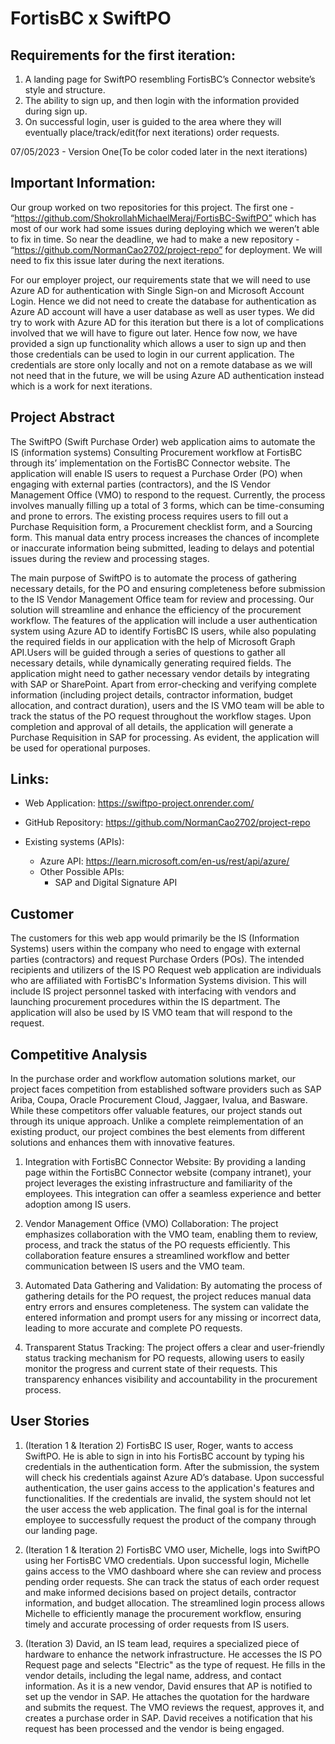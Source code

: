 # FortisBC x SwiftPO

## Requirements for the first iteration:
1. A landing page for SwiftPO resembling FortisBC’s Connector website’s style and structure. 
2. The ability to sign up, and then login with the information provided during sign up.
3. On successful login, user is guided to the area where they will eventually place/track/edit(for next iterations) order requests.


07/05/2023 - Version One(To be color coded later in the next iterations)


## Important Information:
Our group worked on two repositories for this project. The first one - “https://github.com/ShokrollahMichaelMeraj/FortisBC-SwiftPO” which has most of our work had some issues during deploying which we weren’t able to fix in time. So near the deadline, we had to make a new repository - “https://github.com/NormanCao2702/project-repo” for deployment. We will need to fix this issue later during the next iterations.

For our employer project, our requirements state that we will need to use Azure AD for authentication with Single Sign-on and Microsoft Account Login. Hence we did not need to create the database for authentication as Azure AD account will have a user database as well as user types. We did try to work with Azure AD for this iteration but there is a lot of complications involved that we will have to figure out later. Hence fow now, we have provided a sign up functionality which allows a user to sign up and then those credentials can be used to login in our current application. The credentials are store only locally and not on a remote database as we will not need that in the future, we will be using Azure AD authentication instead which is a work for next iterations.

##  Project Abstract
The SwiftPO (Swift Purchase Order) web application aims to automate the IS
(information systems) Consulting Procurement workflow at FortisBC through its’
implementation on the FortisBC Connector website. The application will enable IS users to request a Purchase Order (PO) when engaging with external parties (contractors), and the IS Vendor Management Office (VMO) to respond to the request. Currently, the process involves manually filling up a total of 3 forms, which can be time-consuming and prone to errors. The existing process requires users to fill out a Purchase Requisition form, a Procurement checklist form, and a Sourcing form. This manual data entry process increases the chances of incomplete or inaccurate information being submitted, leading to delays and potential issues during the review and processing stages.

The main purpose of SwiftPO is to automate the process of gathering necessary
details, for the PO and ensuring completeness before submission to the IS Vendor
Management Office team for review and processing. Our solution will streamline and
enhance the efficiency of the procurement workflow. The features of the application will
include a user authentication system using Azure AD to identify FortisBC IS users, while
also populating the required fields in our application with the help of Microsoft Graph API.Users will be guided through a series of questions to gather all necessary details, while dynamically generating required fields. The application might need to gather necessary vendor details by integrating with SAP or SharePoint. Apart from error-checking and verifying complete information (including project details, contractor information, budget allocation, and contract duration), users and the IS VMO team will be able to track the status of the PO request throughout the workflow stages. Upon completion and approval of all details, the application will generate a Purchase Requisition in SAP for processing. As evident, the application will be used for operational purposes.

## Links:
- Web Application: https://swiftpo-project.onrender.com/


- GitHub Repository: https://github.com/NormanCao2702/project-repo

- Existing systems (APIs):

   - Azure API: https://learn.microsoft.com/en-us/rest/api/azure/
   - Other Possible APIs: 
        - SAP and Digital Signature API

## Customer 
The customers for this web app would primarily be the IS (Information Systems) users within the company who need to engage with external parties (contractors) and request Purchase Orders (POs). The intended recipients and utilizers of the IS PO Request web application are
individuals who are affiliated with FortisBC's Information Systems division. This will
include IS project personnel tasked with interfacing with vendors and launching
procurement procedures within the IS department. The application will also be used by IS
VMO team that will respond to the request.

## Competitive Analysis
In the purchase order and workflow automation solutions market, our project faces
competition from established software providers such as SAP Ariba, Coupa, Oracle
Procurement Cloud, Jaggaer, Ivalua, and Basware. While these competitors offer valuable
features, our project stands out through its unique approach. Unlike a complete
reimplementation of an existing product, our project combines the best elements from
different solutions and enhances them with innovative features.

1. Integration with FortisBC Connector Website: By providing a landing page within the FortisBC Connector website (company intranet), your project leverages the existing infrastructure and familiarity of the employees. This integration can offer a seamless experience and better adoption among IS users.

2. Vendor Management Office (VMO) Collaboration: The project emphasizes collaboration with the VMO team, enabling them to review, process, and track the status of the PO requests efficiently. This collaboration feature ensures a streamlined workflow and better communication between IS users and the VMO team.

3. Automated Data Gathering and Validation: By automating the process of gathering details for the PO request, the project reduces manual data entry errors and ensures completeness. The system can validate the entered information and prompt users for any missing or incorrect data, leading to more accurate and complete PO requests.

4. Transparent Status Tracking: The project offers a clear and user-friendly status tracking mechanism for PO requests, allowing users to easily monitor the progress and current state of their requests. This transparency enhances visibility and accountability in the procurement process.

## User Stories
1. (Iteration 1 & Iteration 2) FortisBC IS user, Roger, wants to access SwiftPO. He is able to sign in into his FortisBC account by typing his credentials in the authentication form. After the submission, the system will check his credentials against Azure AD’s database. Upon successful authentication, the user gains access to the application's features and functionalities. If the credentials are invalid, the system should not let the user access the web application. The final goal is for the internal employee to successfully request the product of the company through our landing page.


2. (Iteration 1 & Iteration 2) FortisBC VMO user, Michelle, logs into SwiftPO using her FortisBC VMO credentials. Upon successful login, Michelle gains access to the VMO dashboard where she can review and process pending order requests. She can track the status of each order request and make informed decisions based on project details, contractor information, and budget allocation. The streamlined login process allows Michelle to efficiently manage the procurement workflow, ensuring timely and accurate processing of order requests from IS users.


3. (Iteration 3) David, an IS team lead, requires a specialized piece of hardware to enhance the network infrastructure. He accesses the IS PO Request page and selects "Electric" as the type of request. He fills in the vendor details, including the legal name, address, and contact information. As it is a new vendor, David ensures that AP is notified to set up the vendor in SAP. He attaches the quotation for the hardware and submits the request. The VMO reviews the request, approves it, and creates a purchase order in SAP. David receives a notification that his request has been processed and the vendor is being engaged.


